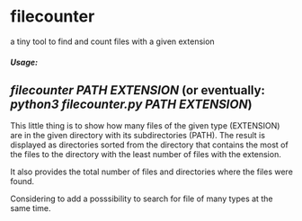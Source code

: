 # filecounter #
a tiny tool to find and count files with a given extension

##### Usage: #####

_filecounter_ _PATH_ _EXTENSION_
(or eventually: _python3_ _filecounter.py_ _PATH_ _EXTENSION_)
---
This little thing is to show how many files of the given type (EXTENSION) are in the given directory with its subdirectories (PATH).
The result is displayed as directories sorted from the directory that contains the most of the files to the directory with the least number of files with the extension.

It also provides the total number of files and directories where the files were found.


Considering to add a posssibility to search for file of many types at the same time.
